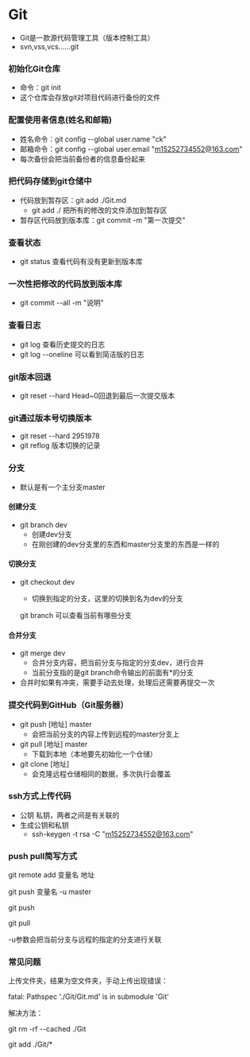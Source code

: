 # Git

- Git是一款源代码管理工具（版本控制工具）
- svn,vss,vcs……git

### 初始化Git仓库

- 命令：git init
- 这个仓库会存放git对项目代码进行备份的文件

### 配置使用者信息(姓名和邮箱)

- 姓名命令：git config --global user.name "ck"
- 邮箱命令：git config --global user.email "m15252734552@163.com"
- 每次备份会把当前备份者的信息备份起来

### 把代码存储到git仓储中

- 代码放到暂存区：git add ./Git.md    
  - git add ./ 把所有的修改的文件添加到暂存区
- 暂存区代码放到版本库：git commit -m "第一次提交"

### 查看状态

- git status 查看代码有没有更新到版本库

### 一次性把修改的代码放到版本库

- git commit --all -m "说明"

### 查看日志

- git log  查看历史提交的日志
- git log --oneline  可以看到简洁版的日志

### git版本回退

- git reset --hard Head~0回退到最后一次提交版本

### git通过版本号切换版本

- git reset --hard 2951978
- git reflog  版本切换的记录

### 分支

- 默认是有一个主分支master

#### 创建分支

- git branch dev
  - 创建dev分支
  - 在刚创建的dev分支里的东西和master分支里的东西是一样的

#### 切换分支

- git checkout dev

  - 切换到指定的分支，这里的切换到名为dev的分支

  git branch  可以查看当前有哪些分支

#### 合并分支

- git merge dev
  - 合并分支内容，把当前分支与指定的分支dev，进行合并
  - 当前分支指的是git branch命令输出的前面有*的分支
- 合并时如果有冲突，需要手动去处理，处理后还需要再提交一次

### 提交代码到GitHub（Git服务器）

- git push [地址] master
  - 会把当前分支的内容上传到远程的master分支上
- git pull [地址] master
  - 下载到本地（本地要先初始化一个仓储）
- git clone [地址]
  - 会克隆远程仓储相同的数据，多次执行会覆盖

### ssh方式上传代码

- 公钥  私钥，两者之间是有关联的
- 生成公钥和私钥
  - ssh-keygen -t rsa -C "m15252734552@163.com"

### push pull简写方式

git remote add 变量名 地址

git push 变量名 -u master

git push

git pull

-u参数会把当前分支与远程的指定的分支进行关联

### 常见问题

上传文件夹，结果为空文件夹，手动上传出现错误：

fatal: Pathspec './Git/Git.md' is in submodule 'Git'

解决方法：

git rm -rf --cached ./Git

git add ./Git/*